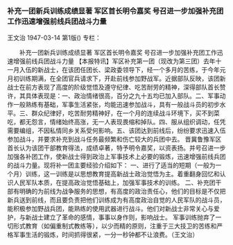 ### 补充一团新兵训练成绩显著  军区首长明令嘉奖  号召进一步加强补充团工作迅速增强前线兵团战斗力量
王文治
1947-03-14
第1版()
专栏：

　　补充一团新兵训练成绩显著
    军区首长明令嘉奖
    号召进一步加强补充团工作迅速增强前线兵团战斗力量
    【本报特讯】军区补充第一团（现改为第三团）去年十一月入伍的新战士，在该团任团长、梁政委领导下，经一个多月的苦练，于今年元月初训练期满，在全团官兵请求下，开赴前线参加野战军。近据部队反映，该团新战士在前方表现了高度的阶级觉悟及遵守纪律、吃苦耐劳的精神，深得部队首长赞许，其具体表现是：一、政治情绪很高，百分之九十五均已加入部队。二、军事动作一般熟练有基础，军事生活紧张，均能迅速参加战斗，具有一般战斗员的初步水平。三、群众纪律好，吃苦耐劳精神好，在一个月的连续战斗环境下，买不到菜吃，都无怨言，情绪始终高涨，无一人表现畏缩和掉队。四、服从组织调动，任凭需要编组，不因私情同乡关系受何影响。五、该团达到前线后，纷纷要求迅速入伍参加战斗，并要求补充到战斗任务最频繁和伤亡较大的兵团中去。
    晋冀鲁豫军区首长认为该团干部教育得法，成绩卓著，特予明令嘉奖，以资表扬。并号召进一步加强各补团工作，使新战士得到政治上军事技术上必要的锻炼，迅速增强前线兵团的战斗力量。现将补一团主要经验介绍如下：
    一、进行了适当的短期（一般为一个月）训练，这一训练是以思想教育提高新战士政治觉悟为主。着重翻身回忆和认识人民军队本质，在提高政治觉悟基础上，加强军事技术的训练。
    二、补充团干部有明确的为前线为战争服务的思想，有高度的政治责任心，他们的目标是不仅把新兵送到前线，而且要负责把他们训练成为有高度政治自觉的人民军队的战斗员，能积极参加野战兵团，能熟练的使用武器进行战斗。他们对新战士非常关心与爱护，与新战士建立了革命的感情，事事以身作则，影响战士。
    军事训练抛弃了一切形式教育（如偏重制式教练等），以少而精的原则，注重于三大技卫的苦练和严格军事生活的锻炼，时间抓得很紧，一分一秒钟都不让浪费。（王文治）
